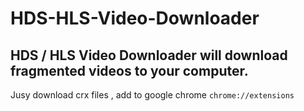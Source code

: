 # HDS-HLS-Video-Downloader
## HDS / HLS Video Downloader will download fragmented videos to your computer.
Jusy download crx files , add to google chrome ``chrome://extensions``
